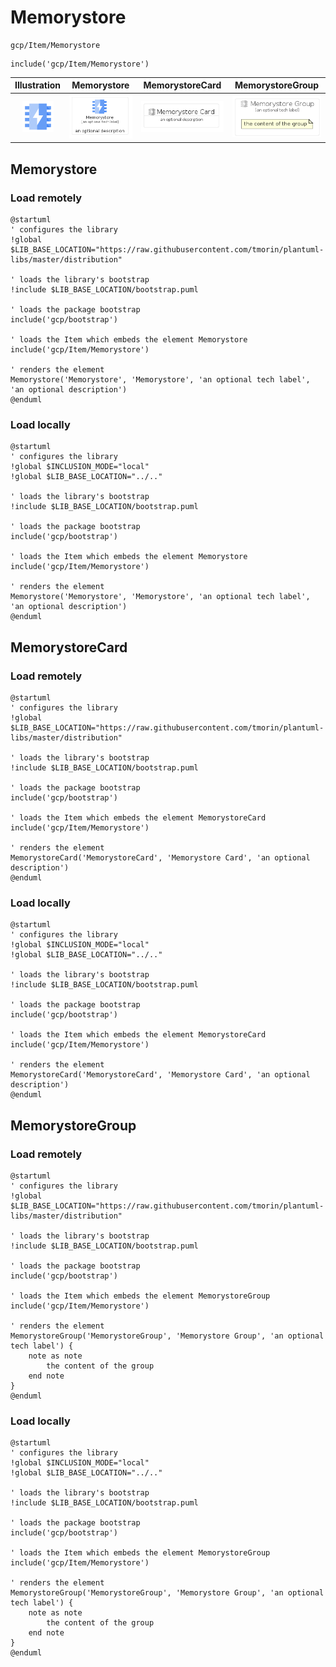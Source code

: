 # Memorystore


```text
gcp/Item/Memorystore
```

```text
include('gcp/Item/Memorystore')
```



| Illustration | Memorystore | MemorystoreCard | MemorystoreGroup |
| :---: | :---: | :---: | :---: |
| ![illustration for Illustration](../../gcp/Item/Memorystore.png) | ![illustration for Memorystore](../../gcp/Item/Memorystore.Local.png) | ![illustration for MemorystoreCard](../../gcp/Item/MemorystoreCard.Local.png) | ![illustration for MemorystoreGroup](../../gcp/Item/MemorystoreGroup.Local.png) |




## Memorystore

### Load remotely
```plantuml
@startuml
' configures the library
!global $LIB_BASE_LOCATION="https://raw.githubusercontent.com/tmorin/plantuml-libs/master/distribution"

' loads the library's bootstrap
!include $LIB_BASE_LOCATION/bootstrap.puml

' loads the package bootstrap
include('gcp/bootstrap')

' loads the Item which embeds the element Memorystore
include('gcp/Item/Memorystore')

' renders the element
Memorystore('Memorystore', 'Memorystore', 'an optional tech label', 'an optional description')
@enduml
```

### Load locally
```plantuml
@startuml
' configures the library
!global $INCLUSION_MODE="local"
!global $LIB_BASE_LOCATION="../.."

' loads the library's bootstrap
!include $LIB_BASE_LOCATION/bootstrap.puml

' loads the package bootstrap
include('gcp/bootstrap')

' loads the Item which embeds the element Memorystore
include('gcp/Item/Memorystore')

' renders the element
Memorystore('Memorystore', 'Memorystore', 'an optional tech label', 'an optional description')
@enduml
```

## MemorystoreCard

### Load remotely
```plantuml
@startuml
' configures the library
!global $LIB_BASE_LOCATION="https://raw.githubusercontent.com/tmorin/plantuml-libs/master/distribution"

' loads the library's bootstrap
!include $LIB_BASE_LOCATION/bootstrap.puml

' loads the package bootstrap
include('gcp/bootstrap')

' loads the Item which embeds the element MemorystoreCard
include('gcp/Item/Memorystore')

' renders the element
MemorystoreCard('MemorystoreCard', 'Memorystore Card', 'an optional description')
@enduml
```

### Load locally
```plantuml
@startuml
' configures the library
!global $INCLUSION_MODE="local"
!global $LIB_BASE_LOCATION="../.."

' loads the library's bootstrap
!include $LIB_BASE_LOCATION/bootstrap.puml

' loads the package bootstrap
include('gcp/bootstrap')

' loads the Item which embeds the element MemorystoreCard
include('gcp/Item/Memorystore')

' renders the element
MemorystoreCard('MemorystoreCard', 'Memorystore Card', 'an optional description')
@enduml
```

## MemorystoreGroup

### Load remotely
```plantuml
@startuml
' configures the library
!global $LIB_BASE_LOCATION="https://raw.githubusercontent.com/tmorin/plantuml-libs/master/distribution"

' loads the library's bootstrap
!include $LIB_BASE_LOCATION/bootstrap.puml

' loads the package bootstrap
include('gcp/bootstrap')

' loads the Item which embeds the element MemorystoreGroup
include('gcp/Item/Memorystore')

' renders the element
MemorystoreGroup('MemorystoreGroup', 'Memorystore Group', 'an optional tech label') {
    note as note
        the content of the group
    end note
}
@enduml
```

### Load locally
```plantuml
@startuml
' configures the library
!global $INCLUSION_MODE="local"
!global $LIB_BASE_LOCATION="../.."

' loads the library's bootstrap
!include $LIB_BASE_LOCATION/bootstrap.puml

' loads the package bootstrap
include('gcp/bootstrap')

' loads the Item which embeds the element MemorystoreGroup
include('gcp/Item/Memorystore')

' renders the element
MemorystoreGroup('MemorystoreGroup', 'Memorystore Group', 'an optional tech label') {
    note as note
        the content of the group
    end note
}
@enduml
```

